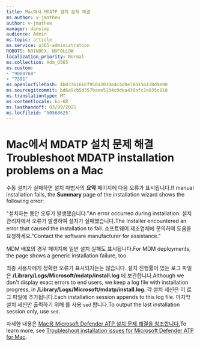 ```yaml
---
title: Mac에서 MDATP 설치 문제 해결
ms.author: v-jmathew
author: v-jmathew
manager: dansimp
audience: Admin
ms.topic: article
ms.service: o365-administration
ROBOTS: NOINDEX, NOFOLLOW
localization_priority: Normal
ms.collection: Adm_O365
ms.custom:
- "9000760"
- "7391"
ms.openlocfilehash: 4b03361666f950a2010e4c4d8e78d156438d9e90
ms.sourcegitcommit: bd6a9cb5d357baee5134c0dea430afc2a035c810
ms.translationtype: MT
ms.contentlocale: ko-KR
ms.lasthandoff: 03/09/2021
ms.locfileid: "50568625"
---
```

# <a name="troubleshoot-mdatp-installation-problems-on-a-mac"></a><span data-ttu-id="efb95-102">Mac에서 MDATP 설치 문제 해결</span><span class="sxs-lookup"><span data-stu-id="efb95-102">Troubleshoot MDATP installation problems on a Mac</span></span>

<span data-ttu-id="efb95-103">수동 설치가 실패하면 설치 마법사의 **요약** 페이지에 다음 오류가 표시됩니다.</span><span class="sxs-lookup"><span data-stu-id="efb95-103">If manual installation fails, the **Summary** page of the installation wizard shows the following error:</span></span>

<span data-ttu-id="efb95-104">"설치하는 동안 오류가 발생했습니다.</span><span class="sxs-lookup"><span data-stu-id="efb95-104">"An error occurred during installation.</span></span> <span data-ttu-id="efb95-105">설치 관리자에서 오류가 발생하여 설치가 실패했습니다.</span><span class="sxs-lookup"><span data-stu-id="efb95-105">The Installer encountered an error that caused the installation to fail.</span></span> <span data-ttu-id="efb95-106">소프트웨어 제조업체에 문의하여 도움을 요청하세요."</span><span class="sxs-lookup"><span data-stu-id="efb95-106">Contact the software manufacturer for assistance."</span></span>

<span data-ttu-id="efb95-107">MDM 배포의 경우 페이지에 일반 설치 실패도 표시됩니다.</span><span class="sxs-lookup"><span data-stu-id="efb95-107">For MDM deployments, the page shows a generic installation failure, too.</span></span>

<span data-ttu-id="efb95-108">최종 사용자에게 정확한 오류가 표시되지는는 않습니다. 설치 진행률이 있는 로그 파일은 **/Library/Logs/Microsoft/mdatp/install.log** 에 보관합니다.</span><span class="sxs-lookup"><span data-stu-id="efb95-108">Although we don't display exact errors to end users, we keep a log file with installation progress, in **/Library/Logs/Microsoft/mdatp/install.log**.</span></span> <span data-ttu-id="efb95-109">각 설치 세션은 이 로그 파일에 추가됩니다.</span><span class="sxs-lookup"><span data-stu-id="efb95-109">Each installation session appends to this log file.</span></span> <span data-ttu-id="efb95-110">마지막 설치 세션만 출력하기 위해 를 사용 `sed` 합니다.</span><span class="sxs-lookup"><span data-stu-id="efb95-110">To output the last installation session only, use `sed`.</span></span>

<span data-ttu-id="efb95-111">자세한 내용은 [Mac용 Microsoft Defender ATP 설치 문제 해결을 참조합니다.](https://go.microsoft.com/fwlink/?linkid=2144615)</span><span class="sxs-lookup"><span data-stu-id="efb95-111">To learn more, see [Troubleshoot installation issues for Microsoft Defender ATP for Mac](https://go.microsoft.com/fwlink/?linkid=2144615).</span></span>
